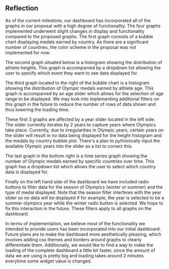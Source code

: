 ## Reflection

As of the current milestone, our dashboard has incorporated all of the graphs in our proposal with a high degree of functionality. The four graphs implemented underwent slight changes in display and functionality compared to the proposed graphs. The first graph consists of a bubble chart displaying medals earned by country. As there are a significant number of countries, the color scheme in the proposal was not implemented for now. 

The second graph situated below is a histogram showing the distribution of athlete heights. This graph is accompanied by a dropdown list allowing the user to specify which event they want to see data displayed for. 

The third graph located to the right of the bubble chart is a histogram showing the distribution of Olympic medals earned by athlete age. This graph is accompanied by an age slider which allows for the selection of age range to be displayed. We may look into implementing additional filters on this graph in the future to reduce the number of rows of data shown and thus lowering the loading time.

These first 3 graphs are affected by a year slider located in the left side. The slider currently iterates by 2 years to capture years where Olympics take place. Currently, due to irregularities in Olympic years, certain years on the slider will result in no data being displayed for the height histogram and the medals by country bubble plot. There's a plan to pythonically input the available Olympic years into the slider as a list to correct this.

The last graph in the bottom right is a time series graph showing the number of Olympic medals earned by specific countries over time. This graph has a dropdown list which allows the user to select which country data is displayed for.

Finally on the left hand side of the dashboard we have included radio buttons to filter data for the season of Olympics (winter or summer) and the type of medal displayed. Note that the season filter interferes with the year slider so no data will be displayed if for example, the year is selected to be a summer olympics year while the winter radio button is selected. We hope to fix this interaction in the future. These filters apply to all graphs on the dashboard.

In terms of implementation, we believe most of the functionality we intended to provide users has been incorporated into our initial dashboard. Future plans are to make the dashboard more aesthetically pleasing, which involves adding css themes and borders around graphs to clearly differentiate them. Additionally, we would like to find a way to make the loading of the complete dashboard a little bit faster, since the amount of data we are using is pretty big and loading takes around 2 minutes everytime some widget value is changed.
